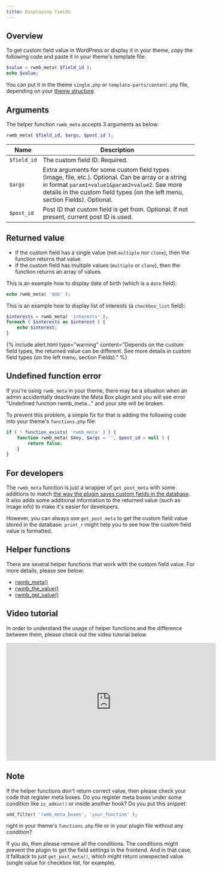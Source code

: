 ```yaml
---
title: Displaying fields
---
```


## Overview

To get custom field value in WordPress or display it in your theme, copy the following code and paste it in your theme's template file:

```php
$value = rwmb_meta( $field_id );
echo $value;
```

You can put it in the theme `single.php` or `template-parts/content.php` file, depending on your [theme structure](https://developer.wordpress.org/themes/basics/template-files/).

## Arguments

The helper function `rwmb_meta` accepts 3 arguments as below:

```php
rwmb_meta( $field_id, $args, $post_id );
```

Name|Description
---|---
`$field_id`|The custom field ID. Required.
`$args`|Extra arguments for some custom field types (image, file, etc.). Optional. Can be array or a string in format `param1=value1&param2=value2`. See more details in the custom field types (on the left menu, section Fields). Optional.
`$post_id`|Post ID that custom field is get from. Optional. If not present, current post ID is used.

## Returned value

- If the custom field has a single value (not `multiple` nor `clone`), then the function returns that value.
- If the custom field has multiple values (`multiple` or `clone`), then the function returns an array of values.

This is an example how to display date of birth (which is a `date` field):

```php
echo rwmb_meta( 'dob' );
```

This is an example how to display list of interests (a `checkbox_list` field):

```php
$interests = rwmb_meta( 'interests' );
foreach ( $interests as $interest ) {
    echo $interest;
}
```

{% include alert.html type="warning" content="Depends on the custom field types, the returned value can be different. See more details in custom field types (on the left menu, section Fields)." %}

## Undefined function error

If you're using `rwmb_meta` in your theme, there may be a situation when an admin accidentally deactivate the Meta Box plugin and you will see error "Undefined function rwmb_meta..." and your site will be broken.

To prevent this problem, a simple fix for that is adding the following code into your theme's `functions.php` file:

```php
if ( ! function_exists( 'rwmb_meta' ) ) {
    function rwmb_meta( $key, $args = '', $post_id = null ) {
        return false;
    }
}
```

## For developers

The `rwmb_meta` function is just a wrapper of `get_post_meta` with some additions to match [the way the plugin saves custom fields in the database](/database/). It also adds some additional information to the returned value (such as image info) to make it's easier for developers.

However, you can always use `get_post_meta` to get the custom field value stored in the database. `print_r` might help you to see how the custom field value is formatted.

## Helper functions

There are several helper functions that work with the custom field value. For more details, please see below:

- [rwmb_meta()](/rwmb-meta/)
- [rwmb_the_value()](/rwmb-the-value/)
- [rwmb_get_value()](/rwmb-get-value/)


## Video tutorial

In order to understand the usage of helper functions and the difference between them, please check out the video tutorial below

<iframe width="560" height="315" src="https://www.youtube.com/embed/NFZE4Sxi2p4?rel=0" frameborder="0" allow="autoplay; encrypted-media" allowfullscreen></iframe>

## Note

If the helper functions don't return correct value, then please check your code that register meta boxes. Do you register meta boxes under some condition like `is_admin()` or inside another hook? Do you put this snippet:

```php
add_filter( 'rwmb_meta_boxes', 'your_function' );
```

right in your theme's `functions.php` file or in your plugin file without any condition?

If you do, then please remove all the conditions. The conditions might prevent the plugin to get the field settings in the frontend. And in that case, it fallback to just `get_post_meta()`, which might return unexpected value (single value for checkbox list, for example).
